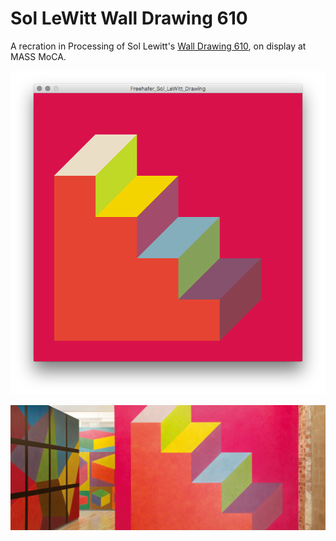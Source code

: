 # Sol LeWitt Wall Drawing 610

A recration in Processing of Sol Lewitt's [Wall Drawing 610](http://massmoca.org/event/walldrawing610/), on display at MASS MoCA.

![example image](img.png)

![original](sol_lewitt_610.jpg)